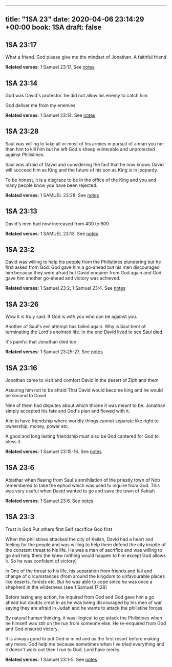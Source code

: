 
---
title: "1SA 23"
date: 2020-04-06 23:14:29 +00:00
book: 1SA
draft: false
---

## 1SA 23:17

What a friend. God please give me the mindset of Jonathan. A faithful friend

**Related verses**: 1 Samuel 23:17. See [notes](https://my.bible.com/notes/3402074378988151181)


## 1SA 23:14

God was David's protector. he did not allow his enemy to catch him.

God deliver me from my enemies

**Related verses**: 1 Samuel 23:14. See [notes](https://my.bible.com/notes/3402073333541101954)


## 1SA 23:28

Saul was willing to take all or most of his armies in pursuit of a man you her than him to kill him but he left God's sheep vulnerable and unprotected against Philistines.


Saul was afraid of David and considering the fact that he now knows David will succeed him as King and the future of his son as King is in jeopardy.

To be honest, it is a disgrace to be in the office of the King and  you and many people know you have been rejected.

**Related verses**: 1 SAMUEL 23:28. See [notes](https://my.bible.com/notes/2636231824443695204)


## 1SA 23:13

David's men had now increased from 400 to 600

**Related verses**: 1 SAMUEL 23:13. See [notes](https://my.bible.com/notes/2635511216172949829)


## 1SA 23:2

David was willing to help his people from the Philistines plundering but he first asked from God. God gave him a go-ahead but his men discouraged him because they were afraid but David enquirer from God again and God gave him another go-ahead and victory was achieved.

**Related verses**: 1 Samuel 23:2, 1 Samuel 23:4. See [notes](https://my.bible.com/notes/2634832523310130174)


## 1SA 23:26

Wow it is truly said. If God is with you who can be against you.

Another of Saul's evil attempt has failed again. Why is Saul bent of terminating the Lord's anointed life. In the end David lived to see Saul died.


It's painful that Jonathan died too

**Related verses**: 1 Samuel 23:25-27. See [notes](https://my.bible.com/notes/2281411484523946273)


## 1SA 23:16

Jonathan came to visit and comfort David in the desert of Ziph and them 

Assuring him not to be afraid 
That David would become king and he would be second to David

Nine of them had disputes about which throne it was meant to be. Jonathan simply accepted his fate and God's plan and flowed with it.

Aim to have friendship where worldly things cannot separate like right to ownership, money, power etc.  

A good and long lasting friendship must also be God cantered for God to bless it.

**Related verses**: 1 Samuel 23:15-16. See [notes](https://my.bible.com/notes/2280450699886846794)


## 1SA 23:6

Abiathar when fleeing from Saul's annihilation of the priestly town of Nob remembered to take the ephod which was used to inquire from God. This was very useful when David wanted to go and save the town of Kekiah

**Related verses**: 1 Samuel 23:6. See [notes](https://my.bible.com/notes/2280424614134539041)


## 1SA 23:3

Trust in God
Put others first
Self sacrifice
God first



When the philistines attacked the city of Keilah, David had a heart and feeling for the people and was willing to help them defend the city inspite of the constant threat to his life. He was a man of sacrifice and was willing to go and help them (he knew nothing would happen to him except God allows it. So he was confident of victory)

In
One of the threat to his life, his separation from friends and fail and change of circumstances (from around the kingdom to unfavourable places like deserts, forests etc. But he was able to cope since he was once a shepherd in the wilderness (see 1 Samuel 17:28)

Before taking any action, he inquired from God and God gave him a go ahead but doubts crept in as he was being discouraged by his men of war saying they are afraid in Judah and he wants to attack the philistine forces

By natural human thinking, it was illogical to go attack the Philistines when he himself was still on the run from someone else. He re-enquired from God and God ensured victory.

It is always good to put God in mind and as the first resort before making any move. God help me because sometimes when I've tried everything and it doesn't work out then I run to God. Lord have mercy.

**Related verses**: 1 Samuel 23:1-5. See [notes](https://my.bible.com/notes/2280418556200608509)

